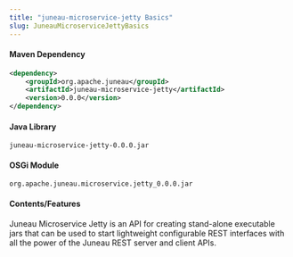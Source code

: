 ```yaml
---
title: "juneau-microservice-jetty Basics"
slug: JuneauMicroserviceJettyBasics
---
```


#### Maven Dependency

```xml
<dependency>
    <groupId>org.apache.juneau</groupId>
    <artifactId>juneau-microservice-jetty</artifactId>
    <version>0.0.0</version>
</dependency>
```

#### Java Library

```text
juneau-microservice-jetty-0.0.0.jar
```

#### OSGi Module

```text
org.apache.juneau.microservice.jetty_0.0.0.jar
```

#### Contents/Features

Juneau Microservice Jetty is an API for creating stand-alone executable jars that can be used to start lightweight
configurable REST interfaces with all the power of the Juneau REST server and client APIs.
